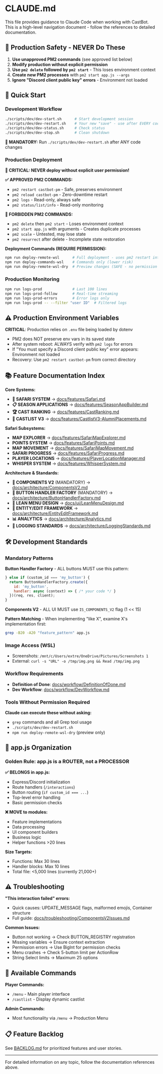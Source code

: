 # CLAUDE.md

This file provides guidance to Claude Code when working with CastBot. This is a high-level navigation document - follow the references to detailed documentation.

## 🔴 Production Safety - NEVER Do These

1. **Use unapproved PM2 commands** (see approved list below)
2. **Modify production without explicit permission**
3. **Use `pm2 delete` followed by `pm2 start`** - This loses environment context
4. **Create new PM2 processes** with `pm2 start app.js --args` 
5. **Ignore "Discord client public key" errors** - Environment not loaded

## 🚀 Quick Start

### Development Workflow
```bash
./scripts/dev/dev-start.sh      # Start development session
./scripts/dev/dev-restart.sh    # Your new "save" - use after EVERY code change
./scripts/dev/dev-status.sh     # Check status
./scripts/dev/dev-stop.sh       # Clean shutdown
```

**🚨 MANDATORY:** Run `./scripts/dev/dev-restart.sh` after ANY code changes

### Production Deployment

**🚨 CRITICAL: NEVER deploy without explicit user permission!**

**✅ APPROVED PM2 COMMANDS:**
- `pm2 restart castbot-pm` - Safe, preserves environment
- `pm2 reload castbot-pm` - Zero-downtime restart  
- `pm2 logs` - Read-only, always safe
- `pm2 status/list/info` - Read-only monitoring

**🔴 FORBIDDEN PM2 COMMANDS:**
- `pm2 delete` then `pm2 start` - Loses environment context
- `pm2 start app.js` with arguments - Creates duplicate processes
- `pm2 scale` - Untested, may lose state
- `pm2 resurrect` after delete - Incomplete state restoration

**Deployment Commands (REQUIRE PERMISSION):**
```bash
npm run deploy-remote-wsl      # Full deployment - uses pm2 restart internally
npm run deploy-commands-wsl    # Commands only (lower risk)
npm run deploy-remote-wsl-dry  # Preview changes (SAFE - no permission needed)
```

### Production Monitoring
```bash
npm run logs-prod              # Last 100 lines
npm run logs-prod-follow       # Real-time streaming
npm run logs-prod-errors       # Error logs only
npm run logs-prod -- --filter "user ID"  # Filtered logs
```

## ⚠️ Production Environment Variables

**CRITICAL**: Production relies on `.env` file being loaded by dotenv
- PM2 does NOT preserve env vars in its saved state
- After system reboot: ALWAYS verify with `pm2 logs` for errors
- If "You must specify a Discord client public key" error appears: Environment not loaded
- Recovery: Use `pm2 restart castbot-pm` from correct directory

## 📚 Feature Documentation Index

**Core Systems:**
- **🦁 SAFARI SYSTEM** → [docs/features/Safari.md](docs/features/Safari.md)
- **📋 SEASON APPLICATIONS** → [docs/features/SeasonAppBuilder.md](docs/features/SeasonAppBuilder.md)
- **🏆 CAST RANKING** → [docs/features/CastRanking.md](docs/features/CastRanking.md)
- **🥇 CASTLIST V3** → [docs/features/CastlistV3-AlumniPlacements.md](docs/features/CastlistV3-AlumniPlacements.md)

**Safari Subsystems:**
- **MAP EXPLORER** → [docs/features/SafariMapExplorer.md](docs/features/SafariMapExplorer.md)
- **POINTS SYSTEM** → [docs/features/SafariPoints.md](docs/features/SafariPoints.md)
- **MAP MOVEMENT** → [docs/features/SafariMapMovement.md](docs/features/SafariMapMovement.md)
- **SAFARI PROGRESS** → [docs/features/SafariProgress.md](docs/features/SafariProgress.md)
- **PLAYER LOCATIONS** → [docs/features/PlayerLocationManager.md](docs/features/PlayerLocationManager.md)
- **WHISPER SYSTEM** → [docs/features/WhisperSystem.md](docs/features/WhisperSystem.md)

**Architecture & Standards:**
- **🎨 COMPONENTS V2** (MANDATORY) → [docs/architecture/ComponentsV2.md](docs/architecture/ComponentsV2.md)
- **🔘 BUTTON HANDLER FACTORY** (MANDATORY) → [docs/architecture/ButtonHandlerFactory.md](docs/architecture/ButtonHandlerFactory.md)
- **📐 LEAN MENU DESIGN** → [docs/ui/LeanMenuDesign.md](docs/ui/LeanMenuDesign.md)
- **🔧 ENTITY/EDIT FRAMEWORK** → [docs/architecture/EntityEditFramework.md](docs/architecture/EntityEditFramework.md)
- **📊 ANALYTICS** → [docs/architecture/Analytics.md](docs/architecture/Analytics.md)
- **📝 LOGGING STANDARDS** → [docs/architecture/LoggingStandards.md](docs/architecture/LoggingStandards.md)

## 🛠️ Development Standards

### Mandatory Patterns

**Button Handler Factory** - ALL buttons MUST use this pattern:
```javascript
} else if (custom_id === 'my_button') {
  return ButtonHandlerFactory.create({
    id: 'my_button',
    handler: async (context) => { /* your code */ }
  })(req, res, client);
}
```

**Components V2** - ALL UI MUST use `IS_COMPONENTS_V2` flag (1 << 15)

**Pattern Matching** - When implementing "like X", examine X's implementation first:
```bash
grep -B20 -A20 "feature_pattern" app.js
```

### Image Access (WSL)
- Screenshots: `/mnt/c/Users/extre/OneDrive/Pictures/Screenshots 1`
- External: `curl -s "URL" -o /tmp/img.png && Read /tmp/img.png`

### Workflow Requirements
- **Definition of Done**: [docs/workflow/DefinitionOfDone.md](docs/workflow/DefinitionOfDone.md)
- **Dev Workflow**: [docs/workflow/DevWorkflow.md](docs/workflow/DevWorkflow.md)

### Tools Without Permission Required
**Claude can execute these without asking:**
- `grep` commands and all Grep tool usage
- `./scripts/dev/dev-restart.sh` 
- `npm run deploy-remote-wsl-dry` (preview only)

## 📐 app.js Organization

### Golden Rule: app.js is a ROUTER, not a PROCESSOR

**✅ BELONGS in app.js:**
- Express/Discord initialization
- Route handlers (`/interactions`)
- Button routing (`if custom_id === ...`)
- Top-level error handling
- Basic permission checks

**❌ MOVE to modules:**
- Feature implementations
- Data processing
- UI component builders
- Business logic
- Helper functions >20 lines

**Size Targets:**
- Functions: Max 30 lines
- Handler blocks: Max 10 lines
- Total file: <5,000 lines (currently 21,000+)

## ⚠️ Troubleshooting

**"This interaction failed" errors:**
- Quick causes: UPDATE_MESSAGE flags, malformed emojis, Container structure
- Full guide: [docs/troubleshooting/ComponentsV2Issues.md](docs/troubleshooting/ComponentsV2Issues.md)

**Common Issues:**
- Button not working → Check BUTTON_REGISTRY registration
- Missing variables → Ensure context extraction
- Permission errors → Use BigInt for permission checks
- Menu crashes → Check 5-button limit per ActionRow
- String Select limits → Maximum 25 options

## 🎯 Available Commands

**Player Commands:**
- `/menu` - Main player interface
- `/castlist` - Display dynamic castlist

**Admin Commands:**
- Most functionality via `/menu` → Production Menu

## 📋 Feature Backlog

See [BACKLOG.md](BACKLOG.md) for prioritized features and user stories.

---

For detailed information on any topic, follow the documentation references above.